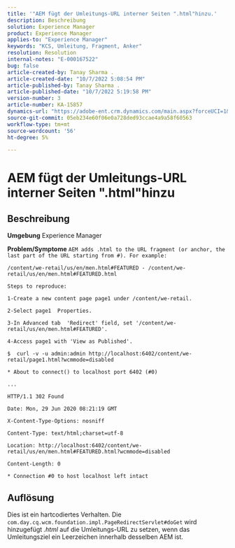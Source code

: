 ```yaml
---
title: '"AEM fügt der Umleitungs-URL interner Seiten ".html"hinzu.'
description: Beschreibung
solution: Experience Manager
product: Experience Manager
applies-to: "Experience Manager"
keywords: "KCS, Umleitung, Fragment, Anker"
resolution: Resolution
internal-notes: "E-000167522"
bug: false
article-created-by: Tanay Sharma .
article-created-date: "10/7/2022 5:08:54 PM"
article-published-by: Tanay Sharma .
article-published-date: "10/7/2022 5:19:58 PM"
version-number: 3
article-number: KA-15857
dynamics-url: "https://adobe-ent.crm.dynamics.com/main.aspx?forceUCI=1&pagetype=entityrecord&etn=knowledgearticle&id=fcc1d6b3-6246-ed11-bba2-0022480868ff"
source-git-commit: 05eb234e60f06e0a728ded93ccae4a9a58f60563
workflow-type: tm+mt
source-wordcount: '56'
ht-degree: 5%

---
```


# AEM fügt der Umleitungs-URL interner Seiten &quot;.html&quot;hinzu

## Beschreibung


<b>Umgebung</b>
Experience Manager

<b>Problem/Symptome</b>
`AEM adds .html to the URL fragment (or anchor, the last part of the URL starting from #). For example:`


```
/content/we-retail/us/en/men.html#FEATURED - /content/we-retail/us/en/men.html#FEATURED.html

Steps to reproduce:
```



```
1-Create a new content page page1 under /content/we-retail.
```



```
2-Select page1  Properties.
```



```
3-In Advanced tab  'Redirect' field, set '/content/we-retail/us/en/men.html#FEATURED'.
```



```
4-Access page1 with 'View as Published'.
```



```
$  curl -v -u admin:admin http://localhost:6402/content/we-retail/page1.html?wcmmode=disabled
```



```
* About to connect() to localhost port 6402 (#0)
```



```
...
```



```
HTTP/1.1 302 Found
```



```
Date: Mon, 29 Jun 2020 08:21:19 GMT
```



```
X-Content-Type-Options: nosniff
```



```
Content-Type: text/html;charset=utf-8
```



```
Location: http://localhost:6402/content/we-retail/us/en/men.html#FEATURED.html?wcmmode=disabled
```



```
Content-Length: 0
```



```
* Connection #0 to host localhost left intact
```



## Auflösung


Dies ist ein hartcodiertes Verhalten. Die `com.day.cq.wcm.foundation.impl.PageRedirectServlet#doGet` wird hinzugefügt *.html* auf die Umleitungs-URL zu setzen, wenn das Umleitungsziel ein Leerzeichen innerhalb desselben AEM ist.
